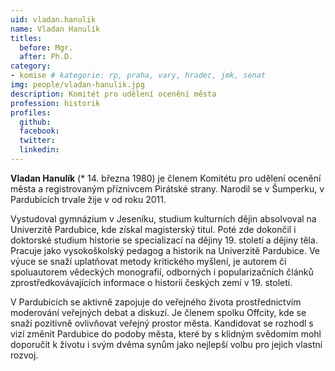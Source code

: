 ```yaml
---
uid: vladan.hanulik
name: Vladan Hanulík
titles:
  before: Mgr.
  after: Ph.D.
category:
- komise # kategorie: rp, praha, vary, hradec, jmk, senat
img: people/vladan-hanulik.jpg
description: Komitét pro udělení ocenění města
profession: historik
profiles:
  github:
  facebook:
  twitter:
  linkedin:
---
```


**Vladan Hanulík** (* 14. března 1980) je členem Komitétu pro udělení ocenění města a registrovaným příznivcem Pirátské strany. Narodil se v Šumperku, v Pardubicích trvale žije v od roku 2011.

Vystudoval gymnázium v Jeseníku, studium kulturních dějin absolvoval na Univerzitě Pardubice, kde získal magisterský titul. Poté zde dokončil i doktorské studium historie se specializací na dějiny 19. století a dějiny těla. Pracuje jako vysokoškolský pedagog a historik na Univerzitě Pardubice. Ve výuce se snaží uplatňovat metody kritického myšlení, je autorem či spoluautorem vědeckých monografií, odborných i popularizačních článků zprostředkovávajících informace o historii českých zemí v 19. století.

V Pardubicích se aktivně zapojuje do veřejného života prostřednictvím moderování veřejných debat a diskuzí. Je členem spolku Offcity, kde se snaží pozitivně ovlivňovat veřejný prostor města. Kandidovat se rozhodl s vizí změnit Pardubice do podoby města, které by s klidným svědomím mohl doporučit k životu i svým dvěma synům jako nejlepší volbu pro jejich vlastní rozvoj.
